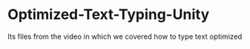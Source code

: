 # Optimized-Text-Typing-Unity
Its files from the video in which we covered how to type text optimized
